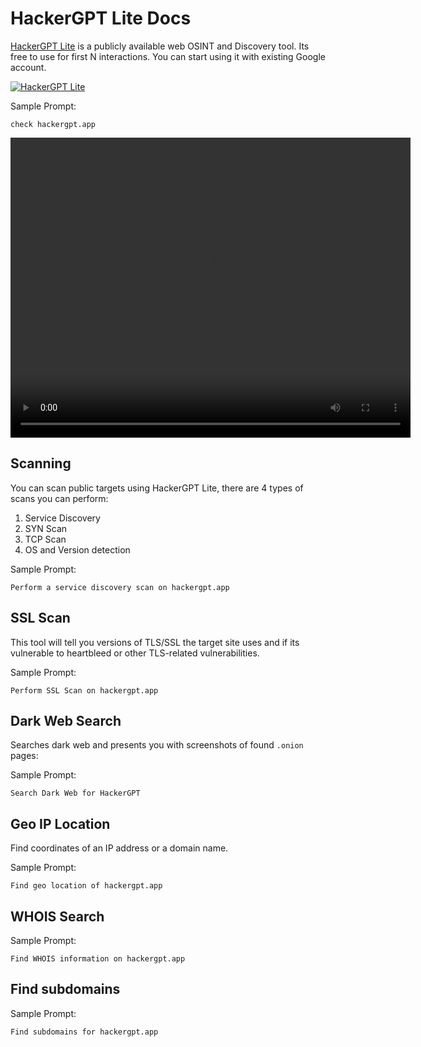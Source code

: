 # HackerGPT Lite Docs

<a href="https://hackergpt.app/" target="_blank">HackerGPT Lite</a> is a publicly available web OSINT and Discovery tool. Its free to use for first N interactions. You can start using it with existing Google account.

[![HackerGPT Lite](https://img.shields.io/badge/HackerGPT-Lite-red)](https://hackergpt.app)


Sample Prompt:

```
check hackergpt.app
```
<video controls src="media/short_demo.mp4" title="HackerGPT Lite" width="640" height="480" controls></video>

## Scanning

You can scan public targets using HackerGPT Lite, there are 4 types of scans you can perform:

1. Service Discovery
2. SYN Scan
3. TCP Scan
4. OS and Version detection

Sample Prompt:

```
Perform a service discovery scan on hackergpt.app
```

## SSL Scan

This tool will tell you versions of TLS/SSL the target site uses and if its vulnerable to heartbleed or other TLS-related vulnerabilities.

Sample Prompt:

```
Perform SSL Scan on hackergpt.app
```

## Dark Web Search

Searches dark web and presents you with screenshots of found `.onion` pages:

Sample Prompt:

```
Search Dark Web for HackerGPT
```

## Geo IP Location

Find coordinates of an IP address or a domain name.


Sample Prompt:

```
Find geo location of hackergpt.app
```

## WHOIS Search

Sample Prompt:

```
Find WHOIS information on hackergpt.app
```

## Find subdomains

Sample Prompt:

```
Find subdomains for hackergpt.app
```
